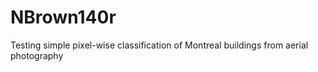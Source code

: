 # NBrown140r
Testing simple pixel-wise classification of Montreal buildings from aerial photography

